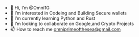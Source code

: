 - 👋 Hi, I’m @Omni1G
- 👀 I’m interested in Codeing and Building Secure wallets 
- 🌱 I’m currently learning Python and Rust
- 💞️ I’m looking to collaborate on Google,and Crypto Projects
- 📫 How to reach me omniprimeofthesea@gmail.com

<!---
Omni1G/Omni1G is a ✨ special ✨ repository because its `README.md` (this file) appears on your GitHub profile.
You can click the Preview link to take a look at your changes.
--->
